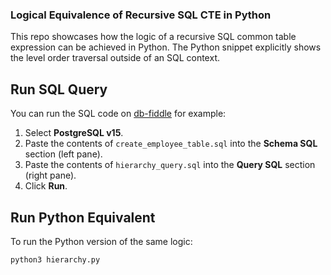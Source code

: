 ### Logical Equivalence of Recursive SQL CTE in Python
This repo showcases how the logic of a recursive SQL common table
expression can be achieved in Python. The Python snippet explicitly
shows the level order traversal outside of an SQL context.

## Run SQL Query
You can run the SQL code on [db-fiddle](https://www.db-fiddle.com/) for example:

1. Select **PostgreSQL v15**.
2. Paste the contents of `create_employee_table.sql` into the **Schema SQL** section (left pane).
3. Paste the contents of `hierarchy_query.sql` into the **Query SQL** section (right pane).
4. Click **Run**.

## Run Python Equivalent
To run the Python version of the same logic:

```bash
python3 hierarchy.py
